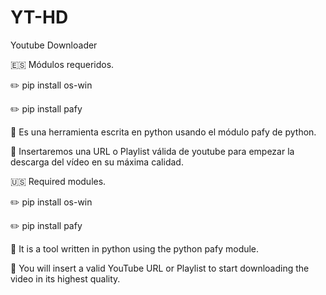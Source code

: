 # YT-HD
Youtube Downloader 

:es: Módulos requeridos.

:pencil2: pip install os-win

:pencil2: pip install pafy


:page_with_curl: Es una herramienta escrita en python usando el módulo pafy de python.

:page_with_curl: Insertaremos una URL o Playlist válida de youtube para empezar la descarga del vídeo en su máxima calidad.

:us: Required modules.

:pencil2: pip install os-win

:pencil2: pip install pafy

:page_with_curl: It is a tool written in python using the python pafy module.

:page_with_curl: You will insert a valid YouTube URL or Playlist to start downloading the video in its highest quality.


